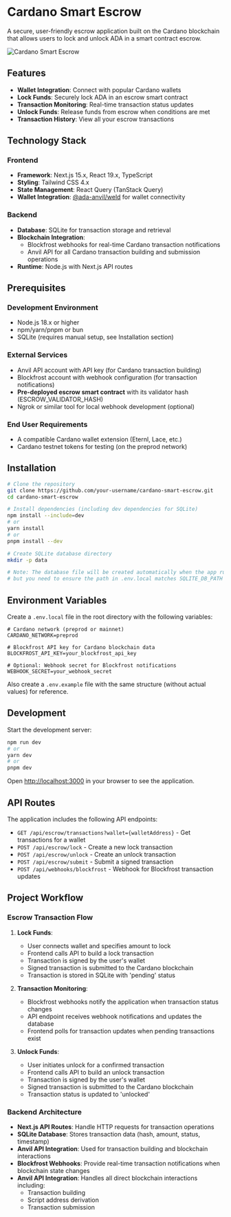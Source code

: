 # Cardano Smart Escrow

A secure, user-friendly escrow application built on the Cardano blockchain that allows users to lock and unlock ADA in a smart contract escrow.

![Cardano Smart Escrow](https://via.placeholder.com/800x400?text=Cardano+Smart+Escrow)

## Features

- **Wallet Integration**: Connect with popular Cardano wallets
- **Lock Funds**: Securely lock ADA in an escrow smart contract
- **Transaction Monitoring**: Real-time transaction status updates
- **Unlock Funds**: Release funds from escrow when conditions are met
- **Transaction History**: View all your escrow transactions

## Technology Stack

### Frontend
- **Framework**: Next.js 15.x, React 19.x, TypeScript
- **Styling**: Tailwind CSS 4.x
- **State Management**: React Query (TanStack Query)
- **Wallet Integration**: [@ada-anvil/weld](https://github.com/ada-anvil/weld) for wallet connectivity

### Backend
- **Database**: SQLite for transaction storage and retrieval
- **Blockchain Integration**: 
  - Blockfrost webhooks for real-time Cardano transaction notifications
  - Anvil API for all Cardano transaction building and submission operations
- **Runtime**: Node.js with Next.js API routes

## Prerequisites

### Development Environment
- Node.js 18.x or higher
- npm/yarn/pnpm or bun
- SQLite (requires manual setup, see Installation section)

### External Services
- Anvil API account with API key (for Cardano transaction building)
- Blockfrost account with webhook configuration (for transaction notifications)
- **Pre-deployed escrow smart contract** with its validator hash (ESCROW_VALIDATOR_HASH)
- Ngrok or similar tool for local webhook development (optional)

### End User Requirements
- A compatible Cardano wallet extension (Eternl, Lace, etc.)
- Cardano testnet tokens for testing (on the preprod network)

## Installation

```bash
# Clone the repository
git clone https://github.com/your-username/cardano-smart-escrow.git
cd cardano-smart-escrow

# Install dependencies (including dev dependencies for SQLite)
npm install --include=dev
# or
yarn install
# or
pnpm install --dev

# Create SQLite database directory
mkdir -p data

# Note: The database file will be created automatically when the app runs
# but you need to ensure the path in .env.local matches SQLITE_DB_PATH in .env.example
```

## Environment Variables

Create a `.env.local` file in the root directory with the following variables:

```env
# Cardano network (preprod or mainnet)
CARDANO_NETWORK=preprod

# Blockfrost API key for Cardano blockchain data
BLOCKFROST_API_KEY=your_blockfrost_api_key

# Optional: Webhook secret for Blockfrost notifications
WEBHOOK_SECRET=your_webhook_secret
```

Also create a `.env.example` file with the same structure (without actual values) for reference.

## Development

Start the development server:

```bash
npm run dev
# or
yarn dev
# or
pnpm dev
```

Open [http://localhost:3000](http://localhost:3000) in your browser to see the application.

## API Routes

The application includes the following API endpoints:

- `GET /api/escrow/transactions?wallet={walletAddress}` - Get transactions for a wallet
- `POST /api/escrow/lock` - Create a new lock transaction
- `POST /api/escrow/unlock` - Create an unlock transaction
- `POST /api/escrow/submit` - Submit a signed transaction
- `POST /api/webhooks/blockfrost` - Webhook for Blockfrost transaction updates

## Project Workflow

### Escrow Transaction Flow

1. **Lock Funds**: 
   - User connects wallet and specifies amount to lock
   - Frontend calls API to build a lock transaction
   - Transaction is signed by the user's wallet
   - Signed transaction is submitted to the Cardano blockchain
   - Transaction is stored in SQLite with 'pending' status

2. **Transaction Monitoring**:
   - Blockfrost webhooks notify the application when transaction status changes
   - API endpoint receives webhook notifications and updates the database
   - Frontend polls for transaction updates when pending transactions exist

3. **Unlock Funds**:
   - User initiates unlock for a confirmed transaction
   - Frontend calls API to build an unlock transaction
   - Transaction is signed by the user's wallet
   - Signed transaction is submitted to the Cardano blockchain
   - Transaction status is updated to 'unlocked'

### Backend Architecture

- **Next.js API Routes**: Handle HTTP requests for transaction operations
- **SQLite Database**: Stores transaction data (hash, amount, status, timestamp)
- **Anvil API Integration**: Used for transaction building and blockchain interactions
- **Blockfrost Webhooks**: Provide real-time transaction notifications when blockchain state changes
- **Anvil API Integration**: Handles all direct blockchain interactions including:
  - Transaction building
  - Script address derivation
  - Transaction submission

